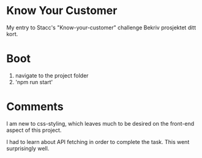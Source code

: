 # Know Your Customer
My entry to Stacc's "Know-your-customer" challenge
Bekriv prosjektet ditt kort.

# Boot
1) navigate to the project folder
2) 'npm run start'

# Comments
I am new to css-styling, which leaves much to be desired on the front-end aspect of this project.

I had to learn about API fetching in order to complete the task. This went surprisingly well.
